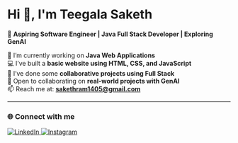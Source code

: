 # Hi 👋, I'm Teegala Saketh  

🚀 **Aspiring Software Engineer | Java Full Stack Developer | Exploring GenAI**  

🔭 I’m currently working on **Java Web Applications**  
💻 I’ve built a **basic website using HTML, CSS, and JavaScript**  
🤝 I’ve done some **collaborative projects using Full Stack**  
👯 Open to collaborating on **real-world projects with GenAI**  
📫 Reach me at: **sakethram1405@gmail.com**  

---

### 🌐 Connect with me  
<p align="left">
  <a href="https://www.linkedin.com/in/teegala-saketh-4063b3291" target="_blank">
    <img src="https://img.shields.io/badge/LinkedIn-0077B5.svg?&style=for-the-badge&logo=linkedin&logoColor=white&labelColor=0A66C2&cacheSeconds=3600&link=https://www.linkedin.com/in/teegala-saketh-4063b3291" alt="LinkedIn" />
  </a>
  <a href="https://www.instagram.com/saketh_ram_teegala_14" target="_blank">
    <img src="https://img.shields.io/badge/Instagram-E4405F.svg?&style=for-the-badge&logo=instagram&logoColor=white&labelColor=E1306C&cacheSeconds=3600&link=https://www.instagram.com/saketh_ram_teegala_14" alt="Instagram" />
  </a>
</p>
